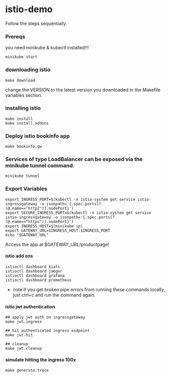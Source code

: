 # istio-demo

Follow the steps sequentially.

### Prereqs

you need minikube & kubectl installed!!!

```
minikube start
```

### downloading istio

```
make download
```

change the VERSION to the latest version you downloaded in the Makefile variables section.

### installing istio

```
make install
make install.addons
```

### Deploy istio bookinfo app

```
make bookinfo.gw
```

### Services of type LoadBalancer can be exposed via the minikube tunnel command.

```
minikube tunnel
```

### Export Variables

```
export INGRESS_PORT=$(kubectl -n istio-system get service istio-ingressgateway -o jsonpath='{.spec.ports[?(@.name=="http2")].nodePort}')
export SECURE_INGRESS_PORT=$(kubectl -n istio-system get service istio-ingressgateway -o jsonpath='{.spec.ports[?(@.name=="https")].nodePort}')
export INGRESS_HOST=$(minikube ip)
export GATEWAY_URL=$INGRESS_HOST:$INGRESS_PORT
echo "$GATEWAY_URL"
```

Access the app at \$GATEWAY_URL/productpage!

#### istio add ons

```
istioctl dashboard kiali
istioctl dashboard jaeger
istioctl dashboard grafana
istioctl dashboard prometheus
```

- note if you get broken pipe errors from running these commands locally, just ctrl+c and run the command again.

#### istio jwt authentication

```
## apply jwt auth on ingressgateway
make jwt.ingress

## hit authenticated ingress endpoint
make jwt.hit

## cleanup
make jwt.cleanup
```

#### simulate hitting the ingress 100x

```
make generate.trace
```
